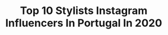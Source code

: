 ---
title: Top 10 Stylists Instagram Influencers In Portugal In 2020
description: >-
  Find top stylists Instagram influencers in Portugal in 2020. Most popular hashtags: #fashionstyle #pub #photooftheday #travel.
platform: Instagram
profiles:
  - username: "sara_nata"
    fullname: >-
      Sara Nata | Fashion•Lifestyle
    location: "Portugal"
    followers: 3581
    engagement: 1895
    commentsToLikes: 0.290206
    id: ck8t4c6ru68o50j784zjtiz1f
    verified: false
    hashtags: "#photooftheday, #instagood, #menswear, #outfitoftheday"
  - username: "_taty_cool_"
    fullname: >-
      Taty Cool 📍Lisbon
    location: "Portugal"
    followers: 12867
    engagement: 823
    commentsToLikes: 0.033425
    id: ck5zu1chx1hxs0i14aruroxj3
    verified: false
    hashtags: "#pub, #relish, #chloegirls, #quarentenastyle"
  - username: "jessicab.makeup"
    fullname: >-
      Jéssica Batista
    location: "Portugal"
    followers: 22800
    engagement: 358
    commentsToLikes: 0.052269
    id: ck15tcy69hhjt0i19zx0ifb0e
    verified: false
    hashtags: "#vaificartudobem, #novaiorque, #bestangle, #bebidasquentes"
  - username: "sofiamcoelho"
    fullname: >-
      SOFIA COELHO
    location: "Portugal"
    followers: 367424
    engagement: 336
    commentsToLikes: 0.007731
    id: ck0w5saui57440i19loj443qh
    verified: false
    hashtags: ""
  - username: "riostylist"
    fullname: >-
      Mário de Carvalho
    location: "Portugal"
    followers: 10800
    engagement: 697
    commentsToLikes: 0.246836
    id: ck5q6l9uhxu2c0i11l86talhq
    verified: false
    hashtags: "#nogenderbymariodecarvalho, #pub"
  - username: "tiagofilipebaptista_"
    fullname: >-
      TIAGO FILIPE BAPTISTA
    location: "Portugal"
    followers: 6539
    engagement: 453
    commentsToLikes: 0.025981
    id: ck5hdls04o4kh0i11ectt8pza
    verified: false
    hashtags: "#beach, #vacation, #stunningdress, #pandan"
  - username: "sarahmayra_"
    fullname: >-
      Sarah
    location: "Portugal"
    followers: 22799
    engagement: 174
    commentsToLikes: 0.057658
    id: ck13bw1gvxeqc0i193efsxq4v
    verified: false
    hashtags: "#stayhome, #aquarellepainting, #watercolor, #tapetinhodavov"
  - username: "ruben_o_stylist"
    fullname: >-
      Ruben De Sá Osório
    location: "Portugal"
    followers: 7426
    engagement: 599
    commentsToLikes: 0.038677
    id: ck0w6934w7g1c0i197wyklde3
    verified: false
    hashtags: "#hair, #makeup"
  - username: "brunovincente"
    fullname: >-
      Bruno Vicente
    location: "Portugal"
    followers: 16998
    engagement: 208
    commentsToLikes: 0.040638
    id: ck5zu1bf01hva0i1411rzuyds
    verified: false
    hashtags: "#familia, #barbeiros, #hairmakeovers, #makeupartist"
  - username: "rosalimaloureiro"
    fullname: >-
      Rosa Lima Loureiro
    location: "Portugal"
    followers: 29408
    engagement: 1501
    commentsToLikes: 0.033297
    id: ck8t4jx1q70xx0j78kofberj1
    verified: false
    hashtags: "#stylist, #tbt, #fashionstyle, #instagood"
---